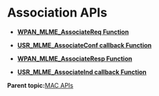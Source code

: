 # Association APIs

-   **[WPAN\_MLME\_AssociateReq Function](GUID-874B7D32-43B7-4092-AEDF-D600FDD95170.md)**  

-   **[USR\_MLME\_AssociateConf callback Function](GUID-3E9A6E9D-4B4A-4C44-95AB-9697C6854F85.md)**  

-   **[WPAN\_MLME\_AssociateResp Function](GUID-BBCEC43E-A5E9-4BA8-9190-18537871CF38.md)**  

-   **[USR\_MLME\_AssociateInd callback Function](GUID-6175DA83-63D9-4558-AF54-8D26E5FAB62A.md)**  


**Parent topic:**[MAC APIs](GUID-1DE9D73F-973C-4E14-BA2E-3C2BF5B30BA9.md)

